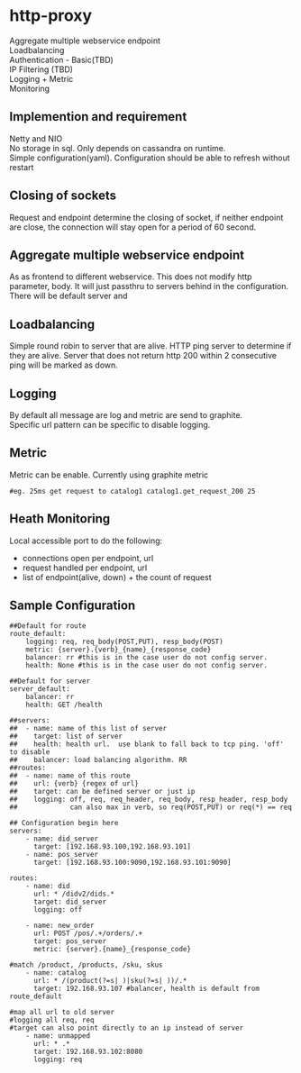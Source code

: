 http-proxy
==========
  Aggregate multiple webservice endpoint  
  Loadbalancing  
  Authentication - Basic(TBD)  
  IP Filtering (TBD)  
  Logging + Metric  
  Monitoring  

## Implemention and requirement
  Netty and NIO  
  No storage in sql. Only depends on cassandra on runtime.  
  Simple configuration(yaml).  Configuration should be able to refresh without restart  

## Closing of sockets
  Request and endpoint determine the closing of socket, if neither endpoint are close, the connection will stay open for a period of 60 second.

## Aggregate multiple webservice endpoint
  As as frontend to different webservice.  This does not modify http parameter, body.  It will just passthru to servers behind in the configuration.  There will be default server and

## Loadbalancing
  Simple round robin to server that are alive.  HTTP ping server to determine if they are alive.  Server that does not return http 200 within 2 consecutive ping will be marked as down.

## Logging
  By default all message are log and metric are send to graphite.  
  Specific url pattern can be specific to disable logging.  

## Metric
Metric can be enable. Currently using graphite metric
```
#eg. 25ms get request to catalog1 catalog1.get_request_200 25
```  
## Heath Monitoring
Local accessible port to do the following:  
- connections open per endpoint, url  
- request handled per endpoint, url  
- list of endpoint(alive, down)  + the count of request

## Sample Configuration
```
##Default for route
route_default:	
	logging: req, req_body(POST,PUT), resp_body(POST)
	metric: {server}.{verb}_{name}_{response_code}	
	balancer: rr #this is in the case user do not config server.
	health: None #this is in the case user do not config server.

##Default for server
server_default:
	balancer: rr
	health: GET /health

##servers:
##	- name: name of this list of server
##	  target: list of server
##	  health: health url.  use blank to fall back to tcp ping. 'off' to disable 
##	  balancer: load balancing algorithm. RR
##routes:	
##	- name: name of this route
##	  url: {verb} {regex of url}
##	  target: can be defined server or just ip
##	  logging: off, req, req_header, req_body, resp_header, resp_body
##		       can also max in verb, so req(POST,PUT) or req(*) == req

## Configuration begin here
servers:
	- name: did_server
	  target: [192.168.93.100,192.168.93.101]
	- name: pos_server
	  target: [192.168.93.100:9090,192.168.93.101:9090]

routes:	
	- name: did
	  url: * /didv2/dids.*
	  target: did_server
	  logging: off

	- name: new_order
	  url: POST /pos/.+/orders/.+
	  target: pos_server
	  metric: {server}.{name}_{response_code}

#match /product, /products, /sku, skus
	- name: catalog
	  url: * /(product(?=s| )|sku(?=s| ))/.*
	  target: 192.168.93.107 #balancer, health is default from route_default

#map all url to old server
#logging all req, req
#target can also point directly to an ip instead of server
	- name: unmapped
	  url: * .*
	  target: 192.168.93.102:8080 	  
	  logging: req
```


